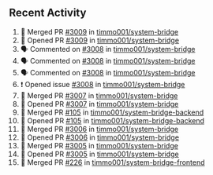 ## Recent Activity

<!--START_SECTION:activity-->
1. 🎉 Merged PR [#3009](https://github.com/timmo001/system-bridge/pull/3009) in [timmo001/system-bridge](https://github.com/timmo001/system-bridge)
2. 💪 Opened PR [#3009](https://github.com/timmo001/system-bridge/pull/3009) in [timmo001/system-bridge](https://github.com/timmo001/system-bridge)
3. 🗣 Commented on [#3008](https://github.com/timmo001/system-bridge/issues/3008) in [timmo001/system-bridge](https://github.com/timmo001/system-bridge)
4. 🗣 Commented on [#3008](https://github.com/timmo001/system-bridge/issues/3008) in [timmo001/system-bridge](https://github.com/timmo001/system-bridge)
5. 🗣 Commented on [#3008](https://github.com/timmo001/system-bridge/issues/3008) in [timmo001/system-bridge](https://github.com/timmo001/system-bridge)
6. ❗ Opened issue [#3008](https://github.com/timmo001/system-bridge/issues/3008) in [timmo001/system-bridge](https://github.com/timmo001/system-bridge)
7. 🎉 Merged PR [#3007](https://github.com/timmo001/system-bridge/pull/3007) in [timmo001/system-bridge](https://github.com/timmo001/system-bridge)
8. 💪 Opened PR [#3007](https://github.com/timmo001/system-bridge/pull/3007) in [timmo001/system-bridge](https://github.com/timmo001/system-bridge)
9. 🎉 Merged PR [#105](https://github.com/timmo001/system-bridge-backend/pull/105) in [timmo001/system-bridge-backend](https://github.com/timmo001/system-bridge-backend)
10. 💪 Opened PR [#105](https://github.com/timmo001/system-bridge-backend/pull/105) in [timmo001/system-bridge-backend](https://github.com/timmo001/system-bridge-backend)
11. 🎉 Merged PR [#3006](https://github.com/timmo001/system-bridge/pull/3006) in [timmo001/system-bridge](https://github.com/timmo001/system-bridge)
12. 💪 Opened PR [#3006](https://github.com/timmo001/system-bridge/pull/3006) in [timmo001/system-bridge](https://github.com/timmo001/system-bridge)
13. 🎉 Merged PR [#3005](https://github.com/timmo001/system-bridge/pull/3005) in [timmo001/system-bridge](https://github.com/timmo001/system-bridge)
14. 💪 Opened PR [#3005](https://github.com/timmo001/system-bridge/pull/3005) in [timmo001/system-bridge](https://github.com/timmo001/system-bridge)
15. 🎉 Merged PR [#226](https://github.com/timmo001/system-bridge-frontend/pull/226) in [timmo001/system-bridge-frontend](https://github.com/timmo001/system-bridge-frontend)
<!--END_SECTION:activity-->
